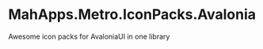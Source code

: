 <!-- [![Stand With Ukraine](https://raw.githubusercontent.com/vshymanskyy/StandWithUkraine/main/banner2-direct.svg)](https://vshymanskyy.github.io/StandWithUkraine) -->

# MahApps.Metro.IconPacks.Avalonia
Awesome icon packs for AvaloniaUI in one library
